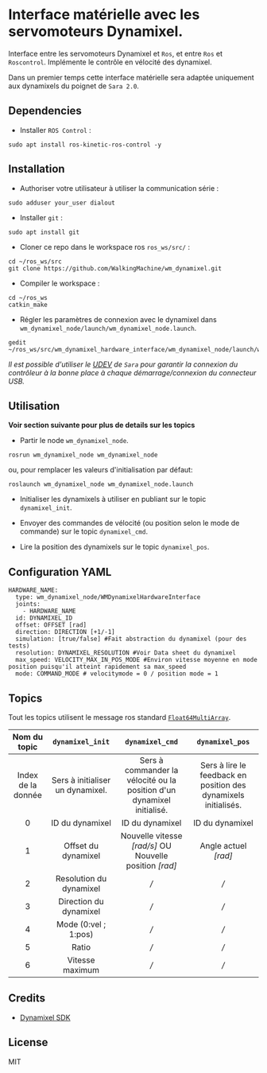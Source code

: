 # Interface matérielle avec les servomoteurs Dynamixel.

Interface entre les servomoteurs Dynamixel et `Ros`, et entre `Ros` et `Roscontrol`. Implémente le contrôle en vélocité des dynamixel. 

Dans un premier temps cette interface matérielle sera adaptée uniquement aux dynamixels du poignet de `Sara 2.0`.

## Dependencies

- Installer `ROS Control` :

```shell
sudo apt install ros-kinetic-ros-control -y
```

## Installation

- Authoriser votre utilisateur à utiliser la communication série :

```shell
sudo adduser your_user dialout
```

- Installer `git` :

```shell
sudo apt install git
```

- Cloner ce repo dans le workspace ros `ros_ws/src/`  :

```shell
cd ~/ros_ws/src
git clone https://github.com/WalkingMachine/wm_dynamixel.git
```
- Compiler le workspace :

```shell
cd ~/ros_ws
catkin_make
```

- Régler les paramètres de connexion avec le dynamixel dans `wm_dynamixel_node/launch/wm_dynamixel_node.launch`.

```shell
gedit ~/ros_ws/src/wm_dynamixel_hardware_interface/wm_dynamixel_node/launch/wm_dynamixel_node.launch
```
*Il est possible d'utiliser le [UDEV](https://github.com/WalkingMachine/sara_udev) de `Sara` pour garantir la connexion du contrôleur à la bonne place à chaque démarrage/connexion du connecteur USB.*

## Utilisation

**Voir section suivante pour plus de details sur les topics**

- Partir le node `wm_dynamixel_node`.

```shell
rosrun wm_dynamixel_node wm_dynamixel_node
```

ou, pour remplacer les valeurs d'initialisation par défaut:

```shell
roslaunch wm_dynamixel_node wm_dynamixel_node.launch
```

- Initialiser les dynamixels à utiliser en publiant sur le topic `dynamixel_init`.

- Envoyer des commandes de vélocité (ou position selon le mode de commande) sur le topic `dynamixel_cmd`.

- Lire la position des dynamixels sur le topic `dynamixel_pos`.


## Configuration YAML
```shell
HARDWARE_NAME:
  type: wm_dynamixel_node/WMDynamixelHardwareInterface
  joints:
    - HARDWARE_NAME
  id: DYNAMIXEL_ID
  offset: OFFSET [rad]
  direction: DIRECTION [+1/-1]
  simulation: [true/false] #Fait abstraction du dynamixel (pour des tests)
  resolution: DYNAMIXEL_RESOLUTION #Voir Data sheet du dynamixel
  max_speed: VELOCITY_MAX_IN_POS_MODE #Environ vitesse moyenne en mode position puisqu'il atteint rapidement sa max_speed
  mode: COMMAND_MODE # velocitymode = 0 / position mode = 1
```
## Topics 

Tout les topics utilisent le message ros standard [`Float64MultiArray`](http://docs.ros.org/api/std_msgs/html/msg/Float64MultiArray.html).

|    Nom du topic    |         `dynamixel_init`         |                             `dynamixel_cmd`                            |                         `dynamixel_pos`                         |
|:------------------:|:--------------------------------:|:----------------------------------------------------------------------:|:---------------------------------------------------------------:|
| Index de la donnée | Sers à initialiser un dynamixel. | Sers à commander la vélocité ou la position d'un dynamixel initialisé. | Sers à lire le feedback en position des dynamixels initialisés. |
|          0         |          ID du dynamixel         |                             ID du dynamixel                            |                         ID du dynamixel                         |
|          1         |        Offset du dynamixel       |         Nouvelle vitesse *[rad/s]* OU Nouvelle position *[rad]*        |                       Angle actuel *[rad]*                      |
|          2         |      Resolution du dynamixel     |                                   */*                                  |                               */*                               |
|          3         |      Direction du dynamixel      |                                   */*                                  |                               */*                               |
|          4         |       Mode (0:vel ; 1:pos)       |                                   */*                                  |                               */*                               |
|          5         |               Ratio              |                                   */*                                  |                               */*                               |
|          6         |          Vitesse maximum         |                                   */*                                  |                               */*                               |

## Credits

- [Dynamixel SDK](https://github.com/ROBOTIS-GIT/DynamixelSDK)

## License

MIT
